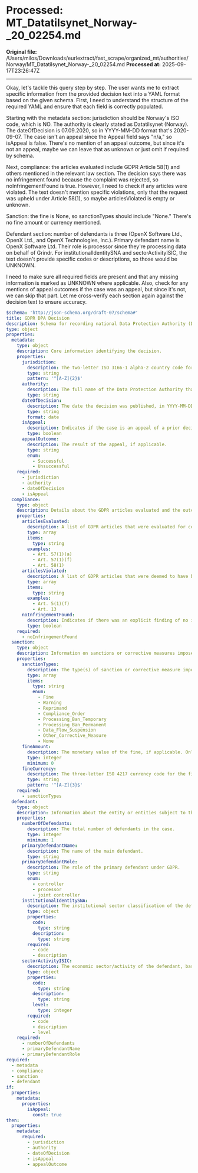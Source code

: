 # Processed: MT_Datatilsynet_Norway-_20_02254.md

**Original file:** /Users/milos/Downloads/eurlextract/fast_scrape/organized_mt/authorities/Norway/MT_Datatilsynet_Norway-_20_02254.md
**Processed at:** 2025-09-17T23:26:47Z

---

<think>
Okay, let's tackle this query step by step. The user wants me to extract specific information from the provided decision text into a YAML format based on the given schema. First, I need to understand the structure of the required YAML and ensure that each field is correctly populated.

Starting with the metadata section: jurisdiction should be Norway's ISO code, which is NO. The authority is clearly stated as Datatilsynet (Norway). The dateOfDecision is 07.09.2020, so in YYYY-MM-DD format that's 2020-09-07. The case isn't an appeal since the Appeal field says "n/a," so isAppeal is false. There's no mention of an appeal outcome, but since it's not an appeal, maybe we can leave that as unknown or just omit if required by schema.

Next, compliance: the articles evaluated include GDPR Article 58(1) and others mentioned in the relevant law section. The decision says there was no infringement found because the complaint was rejected, so noInfringementFound is true. However, I need to check if any articles were violated. The text doesn't mention specific violations, only that the request was upheld under Article 58(1), so maybe articlesViolated is empty or unknown.

Sanction: the fine is None, so sanctionTypes should include "None." There's no fine amount or currency mentioned.

Defendant section: number of defendants is three (OpenX Software Ltd., OpenX Ltd., and OpenX Technologies, Inc.). Primary defendant name is OpenX Software Ltd. Their role is processor since they're processing data on behalf of Grindr. For institutionalIdentitySNA and sectorActivityISIC, the text doesn't provide specific codes or descriptions, so those would be UNKNOWN.

I need to make sure all required fields are present and that any missing information is marked as UNKNOWN where applicable. Also, check for any mentions of appeal outcomes if the case was an appeal, but since it's not, we can skip that part. Let me cross-verify each section again against the decision text to ensure accuracy.
</think>

```yaml
$schema: 'http://json-schema.org/draft-07/schema#'
title: GDPR DPA Decision
description: Schema for recording national Data Protection Authority (DPA) decisions regarding the GDPR.
type: object
properties:
  metadata:
    type: object
    description: Core information identifying the decision.
    properties:
      jurisdiction:
        description: The two-letter ISO 3166-1 alpha-2 country code for the jurisdiction.
        type: string
        pattern: '^[A-Z]{2}$'
      authority:
        description: The full name of the Data Protection Authority that made the decision.
        type: string
      dateOfDecision:
        description: The date the decision was published, in YYYY-MM-DD format.
        type: string
        format: date
      isAppeal:
        description: Indicates if the case is an appeal of a prior decision.
        type: boolean
      appealOutcome:
        description: The result of the appeal, if applicable.
        type: string
        enum:
          - Successful
          - Unsuccessful
    required:
      - jurisdiction
      - authority
      - dateOfDecision
      - isAppeal
  compliance:
    type: object
    description: Details about the GDPR articles evaluated and the outcome.
    properties:
      articlesEvaluated:
        description: A list of GDPR articles that were evaluated for compliance.
        type: array
        items:
          type: string
        examples:
          - Art. 57(1)(a)
          - Art. 57(1)(f)
          - Art. 58(1)
      articlesViolated:
        description: A list of GDPR articles that were deemed to have been violated.
        type: array
        items:
          type: string
        examples:
          - Art. 5(1)(f)
          - Art. 13
      noInfringementFound:
        description: Indicates if there was an explicit finding of no infringement.
        type: boolean
    required:
      - noInfringementFound
  sanction:
    type: object
    description: Information on sanctions or corrective measures imposed.
    properties:
      sanctionTypes:
        description: The type(s) of sanction or corrective measure imposed.
        type: array
        items:
          type: string
          enum:
            - Fine
            - Warning
            - Reprimand
            - Compliance_Order
            - Processing_Ban_Temporary
            - Processing_Ban_Permanent
            - Data_Flow_Suspension
            - Other_Corrective_Measure
            - None
      fineAmount:
        description: The monetary value of the fine, if applicable. Only use if 'Fine' is a sanction type.
        type: integer
        minimum: 0
      fineCurrency:
        description: The three-letter ISO 4217 currency code for the fine, if applicable.
        type: string
        pattern: '^[A-Z]{3}$'
    required:
      - sanctionTypes
  defendant:
    type: object
    description: Information about the entity or entities subject to the decision.
    properties:
      numberOfDefendants:
        description: The total number of defendants in the case.
        type: integer
        minimum: 1
      primaryDefendantName:
        description: The name of the main defendant.
        type: string
      primaryDefendantRole:
        description: The role of the primary defendant under GDPR.
        type: string
        enum:
          - controller
          - processor
          - joint controller
      institutionalIdentitySNA:
        description: The institutional sector classification of the defendant, based on the System of National Accounts (SNA).
        type: object
        properties:
          code:
            type: string
          description:
            type: string
        required:
          - code
          - description
      sectorActivityISIC:
        description: The economic sector/activity of the defendant, based on ISIC Rev.4 classification.
        type: object
        properties:
          code:
            type: string
          description:
            type: string
          level:
            type: integer
        required:
          - code
          - description
          - level
    required:
      - numberOfDefendants
      - primaryDefendantName
      - primaryDefendantRole
required:
  - metadata
  - compliance
  - sanction
  - defendant
if:
  properties:
    metadata:
      properties:
        isAppeal:
          const: true
then:
  properties:
    metadata:
      required:
        - jurisdiction
        - authority
        - dateOfDecision
        - isAppeal
        - appealOutcome
```